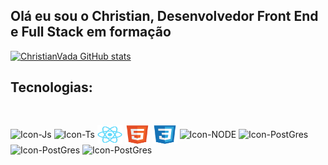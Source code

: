 ## Olá eu sou o Christian, Desenvolvedor Front End e Full Stack em formação

[![ChristianVada GitHub stats](https://github-readme-stats.vercel.app/api?username=ChristianVada&show_icons=true&theme=radical)](https://github.com/anuraghazra/github-readme-stats)

## Tecnologias:

<div style="display: inline-block; margin-top: 30px;">
  <img align="center" alt="Icon-Js" height="30" width="40" src="https://cdn.jsdelivr.net/gh/devicons/devicon/icons/javascript/javascript-original.svg"/>
  <img align="center" alt="Icon-Ts" height="30" width="40" src="https://cdn.jsdelivr.net/gh/devicons/devicon/icons/typescript/typescript-original.svg"/>
  <img align="center" alt="Icon-React" height="30" width="40" src="https://raw.githubusercontent.com/devicons/devicon/master/icons/react/react-original.svg"/>
  <img align="center" alt="Icon-HTML" height="30" width="40" src="https://raw.githubusercontent.com/devicons/devicon/master/icons/html5/html5-original.svg"/>
  <img align="center" alt="Icon-CSS" height="30" width="40" src="https://raw.githubusercontent.com/devicons/devicon/master/icons/css3/css3-original.svg"/>
  <img align="center" alt="Icon-NODE" height="30" width="40" src="https://cdn.jsdelivr.net/gh/devicons/devicon/icons/nodejs/nodejs-plain.svg"/>
  <img align="center" alt="Icon-PostGres" height="30" width="40" src="https://cdn.jsdelivr.net/gh/devicons/devicon/icons/postgresql/postgresql-original-wordmark.svg"/>
  <img align="center" alt="Icon-PostGres" height="30" width="40" src="https://cdn.jsdelivr.net/gh/devicons/devicon/icons/python/python-original-wordmark.svg" />
  <img align="center" alt="Icon-PostGres" height="30" width="40" src="https://cdn.jsdelivr.net/gh/devicons/devicon/icons/django/django-plain-wordmark.svg" />
                    
</div>
